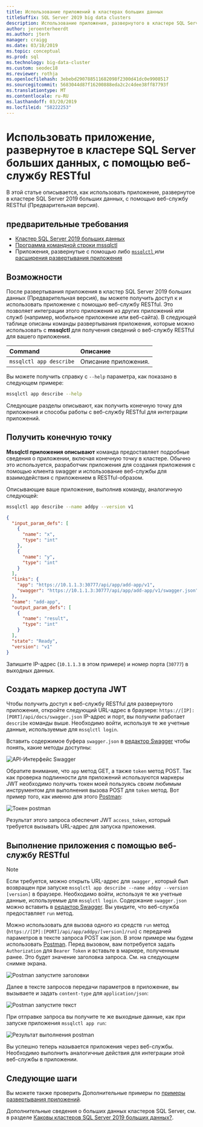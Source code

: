 ```yaml
---
title: Использование приложений в кластерах больших данных
titleSuffix: SQL Server 2019 big data clusters
description: Использование приложения, развернутого в кластере SQL Server 2019 больших данных, с помощью веб-службу RESTful (Предварительная версия).
author: jeroenterheerdt
ms.author: jterh
manager: craigg
ms.date: 03/18/2019
ms.topic: conceptual
ms.prod: sql
ms.technology: big-data-cluster
ms.custom: seodec18
ms.reviewer: rothja
ms.openlocfilehash: 3ebebd290788511682098f2300d41dc0e9908517
ms.sourcegitcommit: 5683044d87f16200888eda2c2c4dee38ff87793f
ms.translationtype: MT
ms.contentlocale: ru-RU
ms.lasthandoff: 03/20/2019
ms.locfileid: "58222253"
---
```

# <a name="consume-an-app-deployed-on-sql-server-big-data-cluster-using-a-restful-web-service"></a>Использовать приложение, развернутое в кластере SQL Server больших данных, с помощью веб-службу RESTful

В этой статье описывается, как использовать приложение, развернутое в кластере SQL Server 2019 больших данных, с помощью веб-службу RESTful (Предварительная версия).

## <a name="prerequisites"></a>предварительные требования

- [Кластер SQL Server 2019 больших данных](deployment-guidance.md)
- [Программа командной строки mssqlctl](deploy-install-mssqlctl.md)
- Приложения, развернутые с помощью либо [ `mssqlctl` ](big-data-cluster-create-apps.md) или [расширения развертывания приложения](app-deployment-extension.md)

## <a name="capabilities"></a>Возможности

После развертывания приложения в кластер SQL Server 2019 больших данных (Предварительная версия), вы можете получить доступ к и использовать приложение с помощью веб-службу RESTful. Это позволяет интеграции этого приложения из других приложений или служб (например, мобильное приложение или веб-сайта). В следующей таблице описаны команды развертывания приложения, которые можно использовать с **mssqlctl** для получения сведений о веб-службу RESTful для вашего приложения.

|Command |Описание |
|:---|:---|
|`mssqlctl app describe` | Описание приложения. |

Вы можете получить справку с `--help` параметра, как показано в следующем примере:

```bash
mssqlctl app describe --help
```

Следующие разделы описывают, как получить конечную точку для приложения и способы работы с веб-службу RESTful для интеграции приложений.

## <a name="retrieve-the-endpoint"></a>Получить конечную точку

**Mssqlctl приложения описывают** команда предоставляет подробные сведения о приложении, включая конечную точку в кластере. Обычно это используется, разработчик приложения для создания приложения с помощью клиента swagger и использование веб-службы для взаимодействия с приложением в RESTful-образом.

Описывающие ваше приложение, выполнив команду, аналогичную следующей:

```bash
mssqlctl app describe --name addpy --version v1
```

```json
{
  "input_param_defs": [
    {
      "name": "x",
      "type": "int"
    },
    {
      "name": "y",
      "type": "int"
    }
  ],
  "links": {
    "app": "https://10.1.1.3:30777/api/app/add-app/v1",
    "swagger": "https://10.1.1.3:30777/api/app/add-app/v1/swagger.json"
  },
  "name": "add-app",
  "output_param_defs": [
    {
      "name": "result",
      "type": "int"
    }
  ],
  "state": "Ready",
  "version": "v1"
}
```

Запишите IP-адрес (`10.1.1.3` в этом примере) и номер порта (`30777`) в выходных данных.

## <a name="generate-a-jwt-access-token"></a>Создать маркер доступа JWT

Чтобы получить доступ к веб-службу RESTful для развернутого приложения, откройте следующий URL-адрес в браузере: `https://[IP]:[PORT]/api/docs/swagger.json` IP-адрес и порт, вы получили работает `describe` команды выше. Необходимо войти, используя те же учетные данные, используемые для `mssqlctl login`.

Вставить содержимое буфера `swagger.json` в [редактор Swagger](https://editor.swagger.io) чтобы понять, какие методы доступны:

![API-Интерфейс Swagger](media/big-data-cluster-consume-apps/api_swagger.png)

Обратите внимание, что `app` метод GET, а также `token` метод POST. Так как проверка подлинности для приложений используются маркеры JWT необходимо получить токен моей пользуясь своим любимым инструментом для выполнения вызова POST для `token` метод. Вот пример того, как именно для этого [Postman](https://www.getpostman.com/):

![Токен postman](media/big-data-cluster-consume-apps/postman_token.png)

Результат этого запроса обеспечит JWT `access_token`, который требуется вызывать URL-адрес для запуска приложения.

## <a name="execute-the-app-using-the-restful-web-service"></a>Выполнение приложения с помощью веб-службу RESTful

> [!NOTE]
> Если требуется, можно открыть URL-адрес для `swagger` , который был возвращен при запуске `mssqlctl app describe --name addpy --version [version]` в браузере. Необходимо войти, используя те же учетные данные, используемые для `mssqlctl login`. Содержание `swagger.json` можно вставить в [редактор Swagger](https://editor.swagger.io). Вы увидите, что веб-служба предоставляет `run` метод.

Можно использовать для вызова одного из средств `run` метод (`https://[IP]:[PORT]/api/app/addpy/[version]/run`) с передачей параметров в тексте запроса POST как json. В этом примере мы будем использовать [Postman](https://www.getpostman.com/). Перед вызовом, вам потребуется задать `Authorization` для `Bearer Token` и вставьте в маркере, полученным ранее. Это будет значение заголовка запроса. См. на следующем снимке экрана.

![Postman запустите заголовки](media/big-data-cluster-consume-apps/postman_run_1.png)

Далее в тексте запросов передачи параметров в приложение, вы вызываете и задать `content-type` для `application/json`:

![Postman запустите текст](media/big-data-cluster-consume-apps/postman_run_2.png)

При отправке запроса вы получите те же выходные данные, как при запуске приложения `mssqlctl app run`:

![Результат выполнения postman](media/big-data-cluster-consume-apps/postman_result.png)

Вы успешно теперь называется приложения через веб-службы. Необходимо выполнить аналогичные действия для интеграции этой веб-службы в приложении.

## <a name="next-steps"></a>Следующие шаги

Вы можете также проверить Дополнительные примеры по [примеры развертывания приложений](https://aka.ms/sql-app-deploy).

Дополнительные сведения о больших данных кластеров SQL Server, см. в разделе [Каковы кластеров SQL Server 2019 больших данных?](big-data-cluster-overview.md).
